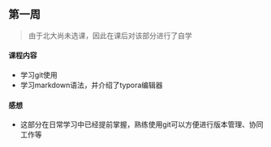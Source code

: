 ## 第一周

> 由于北大尚未选课，因此在课后对该部分进行了自学

#### 课程内容

- 学习git使用
- 学习markdown语法，并介绍了typora编辑器

#### 感想

- 这部分在日常学习中已经提前掌握，熟练使用git可以方便进行版本管理、协同工作等



